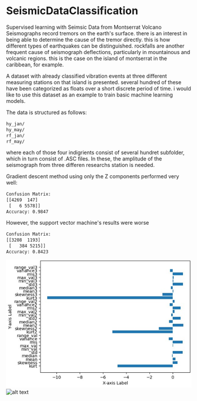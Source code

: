 # SeismicDataClassification
Supervised learning with Seimsic Data from Montserrat Volcano
Seismographs record tremors on the earth's surface. 
there is an interest in being able to determine the cause of the tremor directly. 
this is how different types of earthquakes can be distinguished. rockfalls are another frequent cause of seismograph deflections, particularly in mountainous and volcanic
regions. 
this is the case on the island of montserrat in the caribbean, for example.

A dataset with already classified vibration events at three different measuring
stations on that island is presented. several hundred of these have been categorized as 
floats over a short discrete period of time. i would like to use this dataset as an example to train
basic machine learning models.

The data is structured as follows:

```
hy_jan/
hy_may/
rf_jan/
rf_may/
```

where each of those four indigrients consist of several hundret subfolder, which in turn consist of .ASC files. In these, the amplitude of the seismograph from three differen researchs station is needed. 

Gradient descent method using only the Z components performed very well: 
```
Confusion Matrix: 
[[4269  147]
 [   6 5578]]
Accuracy: 0.9847
```
However, the support vector machine's results were worse 
```
Confusion Matrix: 
[[3208  1193]
 [   384 5215]]
Accuracy: 0.8423
```

![alt text](https://github.com/OliEhlbeck/SeismicDataClassification/blob/833f305c697bf8c5c83c30609eb41ae75916a8f9/images/FeaturesSVM.jpg?raw)
![alt text](?raw)

